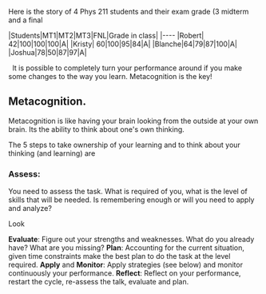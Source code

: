 Here is the story of 4 Phys 211 students and their exam grade (3 midterm and a final

|Students|MT1|MT2|MT3|FNL|Grade in class|
|----
|Robert| 42|100|100|100|A|
|Kristy| 60|100|95|84|A|
|Blanche|64|79|87|100|A|
|Joshua|78|50|87|97|A|

<lrndesign-sidenote label="Instructor Note" icon="bookmark" bg-color="#c2e5f2">
  It is possible to completely turn your performance around if you make some changes to the way you learn. Metacognition is the key!
</lrndesign-sidenote>


## Metacognition. 

Metacognition is like having your brain looking from the outside at your own brain. Its the ability to think about one's own thinking.

The 5 steps to take ownership of your learning and to think about your thinking (and learning) are

### **Assess**: 

You need to assess the task. What is required of you, what is the level of skills that will be needed. Is remembering enough or will you need to apply and analyze?

Look 


**Evaluate**: Figure out your strengths and weaknesses. What do you already have? What are you missing?
**Plan**: Accounting for the current situation, given time constraints make the best plan to do the task at the level required.
**Apply** and **Monitor**: Apply strategies (see below) and monitor continuously your performance.
**Reflect**: Reflect on your performance, restart the cycle, re-assess the talk, evaluate and plan.